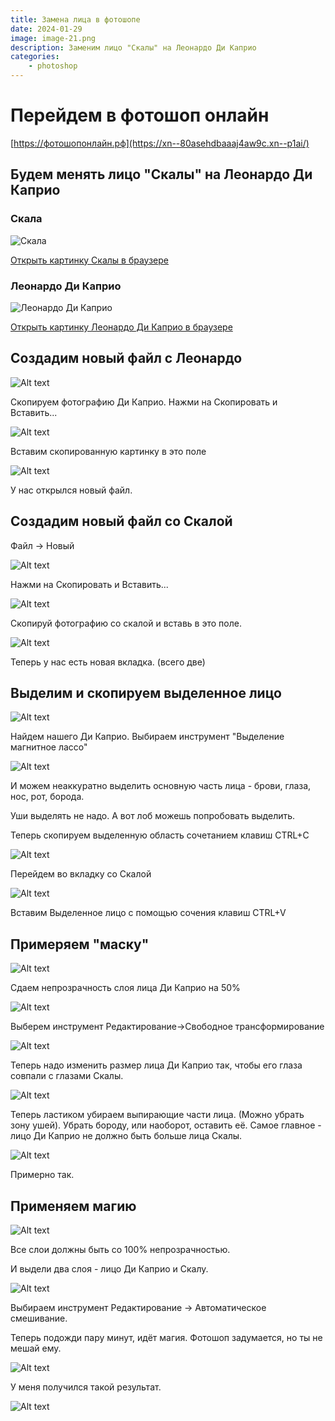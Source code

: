 ```yaml
---
title: Замена лица в фотошопе
date: 2024-01-29
image: image-21.png
description: Заменим лицо "Скалы" на Леонардо Ди Каприо
categories:
    - photoshop
---
```


# Перейдем в фотошоп онлайн

[https://фотошопонлайн.рф](https://xn--80asehdbaaaj4aw9c.xn--p1ai/)

## Будем менять лицо "Скалы" на Леонардо Ди Каприо

### Скала

![Скала](image.png)

[Открыть картинку Скалы в браузере](https://w.forfun.com/fetch/52/52cbaca7c46456b07193c5202cce648a.jpeg)

### Леонардо Ди Каприо

![Леонардо Ди Каприо](image-1.png)

[Открыть картинку Леонардо Ди Каприо в браузере](https://w.forfun.com/fetch/c9/c950ecdb4c2e68c5f1c56eaaf39eb421.jpeg)

## Создадим новый файл с Леонардо

![Alt text](image-2.png)

Скопируем фотографию Ди Каприо. Нажми на Скопировать и Вставить...

![Alt text](image-3.png)

Вставим скопированную картинку в это поле

![Alt text](image-4.png)

У нас открылся новый файл.

## Создадим новый файл со Скалой

Файл -> Новый

![Alt text](image-8.png)

Нажми на Скопировать и Вставить...

![Alt text](image-9.png)

Скопируй фотографию со скалой и вставь в это поле.

![Alt text](image-10.png)

Теперь у нас есть новая вкладка. (всего две)

## Выделим и скопируем выделенное лицо

![Alt text](image-5.png)

Найдем нашего Ди Каприо. Выбираем инструмент "Выделение магнитное лассо"

![Alt text](image-6.png)

И можем неаккуратно выделить основную часть лица - брови, глаза, нос, рот, борода.

Уши выделять не надо. А вот лоб можешь попробовать выделить.

Теперь скопируем выделенную область сочетанием клавиш CTRL+C

![Alt text](image-11.png)

Перейдем во вкладку со Скалой

![Alt text](image-12.png)

Вставим Выделенное лицо с помощью сочения клавиш CTRL+V

## Примеряем "маску"

![Alt text](image-13.png)

Сдаем непрозрачность слоя лица Ди Каприо на 50%

![Alt text](image-14.png)

Выберем инструмент Редактирование->Свободное трансформирование

![Alt text](image-15.png)

Теперь надо изменить размер лица Ди Каприо так, чтобы его глаза совпали с глазами Скалы.

![Alt text](image-16.png)

Теперь ластиком убираем выпирающие части лица. (Можно убрать зону ушей). Убрать бороду, или наоборот, оставить её. Самое главное - лицо Ди Каприо не должно быть больше лица Скалы.

![Alt text](image-17.png)

Примерно так.

## Применяем магию

![Alt text](image-18.png)

Все слои должны быть со 100% непрозрачностью.

И выдели два слоя - лицо Ди Каприо и Скалу.

![Alt text](image-19.png)

Выбираем инструмент Редактирование -> Автоматическое смешивание.

Теперь подожди пару минут, идёт магия. Фотошоп задумается, но ты не мешай ему.

![Alt text](image-20.png)

У меня получился такой результат. 

![Alt text](image-21.png)
